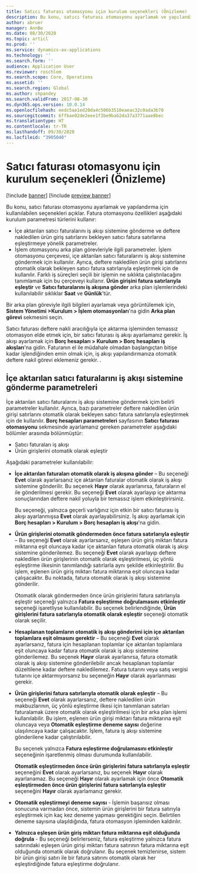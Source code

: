 ```yaml
---
title: Satıcı faturası otomasyonu için kurulum seçenekleri (Önizleme)
description: Bu konu, satıcı faturası otomasyonu ayarlamak ve yapılandırma için kullanılabilen seçenekleri açıklar.
author: abruer
manager: AnnBe
ms.date: 08/30/2020
ms.topic: articl
ms.prod: ''
ms.service: dynamics-ax-applications
ms.technology: ''
ms.search.form: ''
audience: Application User
ms.reviewer: roschlom
ms.search.scope: Core, Operations
ms.assetid: ''
ms.search.region: Global
ms.author: shpandey
ms.search.validFrom: 2017-08-30
ms.dyn365.ops.version: 10.0.14
ms.openlocfilehash: eedc5ae1ed20da4c506b3510eaeac32c0ada3b70
ms.sourcegitcommit: 6ffbae02de2eee1f3be9bab2da37a3771aae8bec
ms.translationtype: HT
ms.contentlocale: tr-TR
ms.lasthandoff: 09/30/2020
ms.locfileid: "3905040"
---
```

# <a name="setup-options-for-vendor-invoice-automation-preview"></a>Satıcı faturası otomasyonu için kurulum seçenekleri (Önizleme)

[!include [banner](../includes/banner.md)]
[!include [preview banner](../includes/preview-banner.md)]

Bu konu, satıcı faturası otomasyonu ayarlamak ve yapılandırma için kullanılabilen seçenekleri açıklar. Fatura otomasyonu özellikleri aşağıdaki kurulum parametresi türlerini kullanır:

- İçe aktarılan satıcı faturalarını iş akışı sistemine gönderme ve deftere nakledilen ürün giriş satırlarını bekleyen satıcı fatura satırlarına eşleştirmeye yönelik parametreler.
- İşlem otomasyonu arka plan görevleriyle ilgili parametreler. İşlem otomasyonu çerçevesi, içe aktarılan satıcı faturalarını iş akışı sistemine göndermek için kullanılır. Ayrıca, deftere nakledilen ürün girişi satırlarını otomatik olarak bekleyen satıcı fatura satırlarıyla eşleştirmek için de kullanılır. Farklı iş süreçleri seçili bir işlemin ne sıklıkta çalıştırılacağını tanımlamak için bu çerçeveyi kullanır. **Ürün girişini fatura satırlarıyla eşleştir** ve **Satıcı faturalarını iş akışına gönder** arka plan işlemlerindeki kullanılabilir sıklıklar **Saat** ve **Günlük**'tür.

Bir arka plan göreviyle ilgili bilgileri ayarlamak veya görüntülemek için, **Sistem Yönetimi \>Kurulum \> İşlem otomasyonları**'na gidin **Arka plan görevi** sekmesini seçin.

Satıcı faturası deftere nakli aracılığıyla içe aktarma işleminden temassız otomasyon elde etmek için, bir satıcı faturası iş akışı ayarlamanız gerekir. İş akışı ayarlamak için **Borç hesapları > Kurulum > Borç hesapları iş akışları**'na gidin. Faturanın el ile müdahale olmadan başlangıçtan bitişe kadar işlendiğinden emin olmak için, iş akışı yapılandırmanıza otomatik deftere nakil görevi eklemeniz gerekir. .

## <a name="parameters-for-submitting-imported-vendor-invoices-to-the-workflow-system"></a>İçe aktarılan satıcı faturalarını iş akışı sistemine gönderme parametreleri

İçe aktarılan satıcı faturalarını iş akışı sistemine göndermek içim belirli parametreler kullanılır. Ayrıca, bazı parametreler deftere nakledilen ürün girişi satırlarını otomatik olarak bekleyen satıcı fatura satırlarıyla eşleştirmek için de kullanılır. **Borç hesapları parametreleri** sayfasının **Satıcı faturası otomasyonu** sekmesinde ayarlamanız gereken parametreler aşağıdaki bölümler arasında bölünmüştür:

- Satıcı faturaları iş akışı
- Ürün girişlerini otomatik olarak eşleştir

Aşağıdaki parametreler kullanılabilir:

- **İçe aktarılan faturaları otomatik olarak iş akışına gönder** – Bu seçeneği **Evet** olarak ayarlarsanız içe aktarılan faturalar otomatik olarak iş akışı sistemine gönderilir. Bu seçenek **Hayır** olarak ayarlanırsa, faturaların el ile gönderilmesi gerekir. Bu seçeneği **Evet** olarak ayarlayıp içe aktarma sonuçlarından deftere nakil yoluyla bir temassız işlem etkinleştirirsiniz.

    Bu seçeneği, yalnızca geçerli varlığınız için etkin bir satıcı faturası iş akışı ayarlanmışsa **Evet** olarak ayarlayabilirsiniz. İş akışı ayarlamak için **Borç hesapları \> Kurulum \> Borç hesapları iş akışı**'na gidin.

- **Ürün girişlerini otomatik göndermeden önce fatura satırlarıyla eşleştir** – Bu seçeneği **Evet** olarak ayarlarsanız, eşleşen ürün giriş miktarı fatura miktarına eşit oluncaya kadar içe aktarılan fatura otomatik olarak iş akışı sistemine gönderilemez. Bu seçeneği **Evet** olarak ayarlayıp deftere nakledilen ürün girişlerinin otomatik olarak eşleştirilmesi, üç yönlü eşleştirme ilkesinin tanımlandığı satırlarla aynı şekilde etkinleştirilir. Bu işlem, eşlenen ürün giriş miktarı fatura miktarına eşit oluncaya kadar çalışacaktır. Bu noktada, fatura otomatik olarak iş akışı sistemine gönderilir.

    Otomatik olarak göndermeden önce ürün girişlerini fatura satırlarıyla eşleştir seçeneği yalnızca **Fatura eşleştirme doğrulamasını etkinleştir** seçeneği işaretliyse kullanılabilir. Bu seçenek belirlendiğinde, **Ürün girişlerini fatura satırlarıyla otomatik olarak eşleştir** seçeneği otomatik olarak seçilir.

- **Hesaplanan toplamların otomatik iş akışı gönderimi için içe aktarılan toplamlara eşit olmasını gerektir** – Bu seçeneği **Evet** olarak ayarlarsanız, fatura için hesaplanan toplamlar içe aktarılan toplamlara eşit oluncaya kadar fatura otomatik olarak iş akışı sistemine gönderilemez. Bu seçenek **Hayır** olarak ayarlanırsa, fatura otomatik olarak iş akışı sistemine gönderilebilir ancak hesaplanan toplamlar düzeltilene kadar deftere nakledilemez. Fatura tutarını veya satış vergisi tutarını içe aktarmıyorsanız bu seçeneğin **Hayır** olarak ayarlanması gerekir.
- **Ürün girişlerini fatura satırlarıyla otomatik olarak eşleştir** – Bu seçeneği **Evet** olarak ayarlarsanız, deftere nakledilen ürün makbuzlarının, üç yönlü eşleştirme ilkesi için tanımlanan satırları faturalamak üzere otomatik olarak eşleştirilmesi için bir arka plan işlemi kullanılabilir. Bu işlem, eşlenen ürün girişi miktarı fatura miktarına eşit oluncaya veya **Otomatik eşleştirme deneme sayısı** değerine ulaşılıncaya kadar çalışacaktır. İşlem, fatura iş akışı sistemine gönderilene kadar çalıştırılabilir.

    Bu seçenek yalnızca **Fatura eşleştirme doğrulamasını etkinleştir** seçeneğinin işaretlenmiş olması durumunda kullanılabilir.

    **Otomatik eşleştirmeden önce ürün girişlerini fatura satırlarıyla eşleştir** seçeneğini **Evet** olarak ayarlarsanız, bu seçenek **Hayır** olarak ayarlanamaz. Bu seçeneği **Hayır** olarak ayarlamak için önce **Otomatik eşleştirmeden önce ürün girişlerini fatura satırlarıyla eşleştir** seçeneğini **Hayır** olarak ayarlamanız gerekir.

- **Otomatik eşleştirmeyi deneme sayısı** - İşlemin başarısız olması sonucuna varmadan önce, sistemin ürün girişlerini bir fatura satırıyla eşleştirmek için kaç kez deneme yapması gerektiğini seçin. Belirtilen deneme sayısına ulaşıldığında, fatura otomasyon işleminden kaldırılır.
- **Yalnızca eşleşen ürün giriş miktarı fatura miktarına eşit olduğunda doğrula** - Bu seçeneği belirlerseniz, fatura eşleştirme yalnızca fatura satırındaki eşleşen ürün girişi miktarı fatura satırının fatura miktarına eşit olduğunda otomatik olarak doğrulanır. Bu seçenek temizlenirse, sistem bir ürün girişi satırı ile bir fatura satırını otomatik olarak her eşleştirdiğinde fatura eşleştirme doğrulanır.
